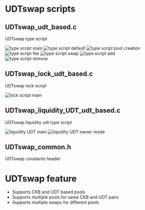 # UDTswap scripts

## UDTswap_udt_based.c 
UDTswap type script

![type script main](/UDTswap%20flow/captures/type/UDTswap%20type%20script%20main%20flow.png)
![type script default](/UDTswap%20flow/captures/type/UDTswap%20type%20script%20default%20check%20flow.png)
![type script pool creation](/UDTswap%20flow/captures/type/UDTswap%20type%20script%20pool%20creation%20check%20flow.png)
![type script fee](/UDTswap%20flow/captures/type/UDTswap%20type%20script%20fee%20check%20flow.png)
![type script swap](/UDTswap%20flow/captures/type/UDTswap%20type%20script%20swap%20check%20flow.png)
![type script add](/UDTswap%20flow/captures/type/UDTswap%20type%20script%20add%20liquidity%20flow.png)
![type script remove](/UDTswap%20flow/captures/type/UDTswap%20type%20script%20remove%20liquidity%20flow.png)

## UDTswap_lock_udt_based.c
UDTswap lock script

![lock script main](/UDTswap%20flow/captures/lock/UDTswap%20lock%20script%20main%20flow.png)

## UDTswap_liquidity_UDT_udt_based.c
UDTswap liquidity udt type script

![liquidity UDT main](/UDTswap%20flow/captures/liquidity%20udt/UDTswap%20liquidity%20UDT%20type%20script%20main%20flow.png)
![liquidity UDT owner mode](/UDTswap%20flow/captures/liquidity%20udt/UDTswap%20liquidity%20UDT%20type%20script%20owner%20mode%20liquidity%20check%20flow.png)

## UDTswap_common.h
UDTswap constants header

# UDTswap feature
- Supports CKB and UDT based pools
- Supports multiple pools for same CKB and UDT pairs
- Supports multiple swaps for different pools
